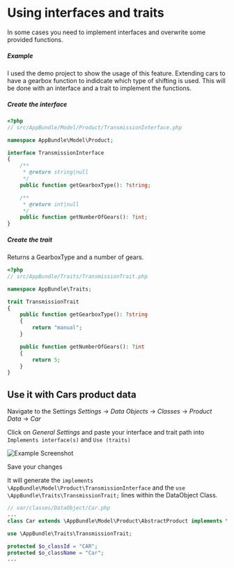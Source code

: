 # Using interfaces and traits
In some cases you need to implement interfaces and overwrite some provided functions.

##### Example
I used the demo project to show the usage of this feature.
Extending cars to have a gearbox function to indidcate which type of shifting is used. This will be done with an interface and a trait to implement the functions.

##### Create the interface
```php
<?php
// src/AppBundle/Model/Product/TransmissionInterface.php

namespace AppBundle\Model\Product;

interface TransmissionInterface
{
    /**
     * @return string|null
     */
    public function getGearboxType(): ?string;

    /**
     * @return int|null
     */
    public function getNumberOfGears(): ?int;
}
```

##### Create the trait
Returns a GearboxType and a number of gears.
```php
<?php
// src/AppBundle/Traits/TransmissionTrait.php

namespace AppBundle\Traits;

trait TransmissionTrait
{
    public function getGearboxType(): ?string
    {
        return "manual";
    }

    public function getNumberOfGears(): ?int
    {
        return 5;
    }
}

```

## Use it with Cars product data
Navigate to the Settings *Settings* -> *Data Objects* -> *Classes* -> *Product Data* -> *Car*

Click on *General Settings* and paste your interface and trait path into `Implements interface(s)` and `Use (traits)`

![Example Screenshot](https://user-images.githubusercontent.com/15780280/94515658-5995cd80-0224-11eb-9992-243036ab3158.png)

Save your changes

It will generate the `implements \AppBundle\Model\Product\TransmissionInterface` and the
`use \AppBundle\Traits\TransmissionTrait;` lines within the DataObject Class.

```php
// var/classes/DataObject/Car.php
...
class Car extends \AppBundle\Model\Product\AbstractProduct implements \AppBundle\Model\Product\TransmissionInterface {

use \AppBundle\Traits\TransmissionTrait;

protected $o_classId = "CAR";
protected $o_className = "Car";
...
```
